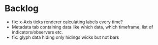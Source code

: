 # Backlog

* fix: x-Axis ticks renderer calculating labels every time?
* Metadata tab containing data like which data, which timeframe, list of indicators/observers etc.
* fix: glyph data hiding only hidings wicks but not bars

